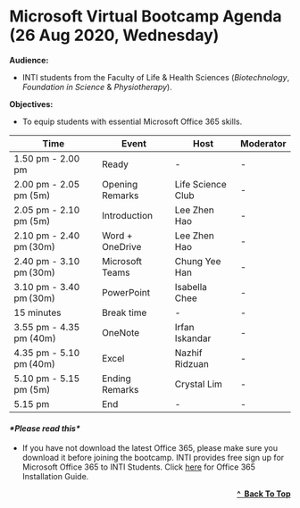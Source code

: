# Microsoft Virtual Bootcamp Agenda (26 Aug 2020, Wednesday)

**Audience:** 
- INTI students from the Faculty of Life & Health Sciences (*Biotechnology*, *Foundation in Science* & *Physiotherapy*).

**Objectives:** 
- To equip students with essential Microsoft Office 365 skills.

| Time                    | Event           | Host              | Moderator |
| ----------------------- | --------------- | ----------------- | --------- |
| 1.50 pm - 2.00 pm       | Ready           | -                 | -         |
| 2.00 pm - 2.05 pm (5m)  | Opening Remarks | Life Science Club | -         |
| 2.05 pm - 2.10 pm (5m)  | Introduction    | Lee Zhen Hao      | -         |
| 2.10 pm - 2.40 pm (30m) | Word + OneDrive | Lee Zhen Hao      | -         |
| 2.40 pm - 3.10 pm (30m) | Microsoft Teams | Chung Yee Han     | -         |
| 3.10 pm - 3.40 pm (30m) | PowerPoint      | Isabella Chee     | -         |
| 15 minutes              | Break time      | -                 | -         |
| 3.55 pm - 4.35 pm (40m) | OneNote         | Irfan Iskandar    | -         |
| 4.35 pm - 5.10 pm (40m) | Excel           | Nazhif Ridzuan    | -         |
| 5.10 pm - 5.15 pm (5m)  | Ending Remarks  | Crystal Lim       | -         |
| 5.15 pm                 | End             | -                 | -         |

<h4><em>*Please read this*</em></h4>

- If you have not download the latest Office 365, please make sure you download it before joining the bootcamp. 
INTI provides free sign up for Microsoft Office 365 to INTI Students. Click [here](https://github.com/cyeehan/microsoft-resources) for Office 365 Installation Guide.

<div align="right">
    <b><a href="#microsoft-virtual-bootcamp-agenda-26-aug-2020-wednesday">^&nbsp Back To Top</a></b>
</div>
